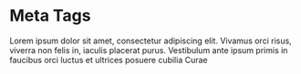 # Meta Tags

<p>Lorem ipsum dolor sit amet, consectetur adipiscing elit. Vivamus orci risus, viverra non felis in, iaculis placerat purus. Vestibulum ante ipsum primis in faucibus orci luctus et ultrices posuere cubilia Curae</p>
